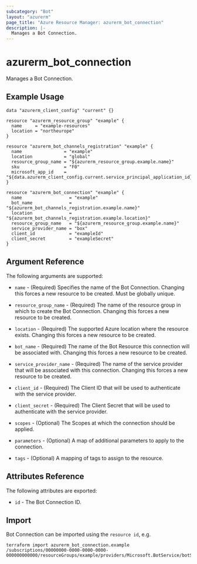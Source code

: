 ```yaml
---
subcategory: "Bot"
layout: "azurerm"
page_title: "Azure Resource Manager: azurerm_bot_connection"
description: |-
  Manages a Bot Connection.
---
```


# azurerm_bot_connection

Manages a Bot Connection.

## Example Usage

```hcl
data "azurerm_client_config" "current" {}

resource "azurerm_resource_group" "example" {
  name     = "example-resources"
  location = "northeurope"
}

resource "azurerm_bot_channels_registration" "example" {
  name                = "example"
  location            = "global"
  resource_group_name = "${azurerm_resource_group.example.name}"
  sku                 = "F0"
  microsoft_app_id    = "${data.azurerm_client_config.current.service_principal_application_id}"
}

resource "azurerm_bot_connection" "example" {
  name                  = "example"
  bot_name              = "${azurerm_bot_channels_registration.example.name}"
  location              = "${azurerm_bot_channels_registration.example.location}"
  resource_group_name   = "${azurerm_resource_group.example.name}"
  service_provider_name = "box"
  client_id             = "exampleId"
  client_secret         = "exampleSecret"
}
```

## Argument Reference

The following arguments are supported:

* `name` - (Required) Specifies the name of the Bot Connection. Changing this forces a new resource to be created. Must be globally unique.

* `resource_group_name` - (Required) The name of the resource group in which to create the Bot Connection. Changing this forces a new resource to be created.

* `location` - (Required) The supported Azure location where the resource exists. Changing this forces a new resource to be created.

* `bot_name` - (Required) The name of the Bot Resource this connection will be associated with. Changing this forces a new resource to be created.

* `service_provider_name` - (Required) The name of the service provider that will be associated with this connection. Changing this forces a new resource to be created.

* `client_id` - (Required) The Client ID that will be used to authenticate with the service provider.

* `client_secret` - (Required) The Client Secret that will be used to authenticate with the service provider.

* `scopes` - (Optional) The Scopes at which the connection should be applied.

* `parameters` - (Optional) A map of additional parameters to apply to the connection.

* `tags` - (Optional) A mapping of tags to assign to the resource.


## Attributes Reference

The following attributes are exported:

* `id` - The Bot Connection ID.

## Import

Bot Connection can be imported using the `resource id`, e.g.

```shell
terraform import azurerm_bot_connection.example /subscriptions/00000000-0000-0000-0000-000000000000/resourceGroups/example/providers/Microsoft.BotService/botServices/example/connections/example
```
